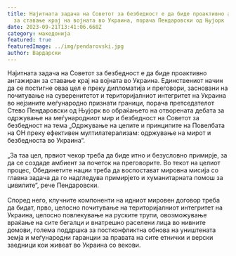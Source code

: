 ```yaml
---
title: Најитната задача на Советот за безбедност е да биде проактивно ангажиран
  за ставање крај на војната во Украина, порача Пендаровски од Њујорк
date: 2023-09-21T13:41:06.668Z
category: македонија
featured: true
featuredImage: ../img/pendarovski.jpg
author: Вардарски
---
```

<!--StartFragment-->

Најитната задача на Советот за безбедност е да биде проактивно ангажиран за ставање крај на војната во Украина. Единствениот начин да се постигне оваа цел е преку дипломатија и преговори, засновани на почитување на суверенитетот и територијалниот интегритет на Украина во нејзините меѓународно признати граници, порача претседателот Стево Пендаровски од Њујорк во обраќањето на отворената дебата за одржување на меѓународниот мир и безбедност на Советот за безбедност на тема „Одржување на целите и принципите на Повелбата на ОН преку ефективен мултилатерализам: одржување на мирот и безбедноста во Украина“.\
\
„За таа цел, првиот чекор треба да биде итно и безусловно примирје, за да се создаде амбиент за почеток на преговорите. Во текот на целиот процес, Обединетите нации треба да воспостават мировна мисија со главна задача да го надгледува примирјето и хуманитарната помош за цивилите“, рече Пендаровски.\
\
Според него, клучните компоненти на идниот мировен договор треба да бидат, прво, целосно почитување на територијалниот интегритет на Украина, целосно повлекување на руските трупи, овозможување враќање на сите бегалци и внатрешно раселени лица во нивните домови, голема поддршка за постконфликтна обнова на уништената земја и меѓународни гаранции за правата на сите етнички и верски заедници кои живеат во Украина со векови.